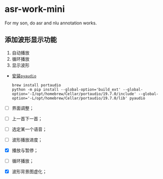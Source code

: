 # asr-work-mini
For my son, do asr and nlu annotation works.

## 添加波形显示功能

1. 自动播放
2. 循环播放
3. 显示波形







- [安装`pyaudio`](https://i.stack.imgur.com/Xn0bm.png)

  ```shell
  brew install portaudio
  python -m pip install --global-option='build_ext' --global-option='-I/opt/homebrew/Cellar/portaudio/19.7.0/include' --global-option='-L/opt/homebrew/Cellar/portaudio/19.7.0/lib' pyaudio
  ```

  

- [ ] 界面调整；

- [ ] 上一首下一首；
- [ ] 选定某一个语音；
- [ ] 波形播放进度；
- [x] 播放与暂停；
- [ ] 循环播放；
- [x] 波形背景图虚化；
